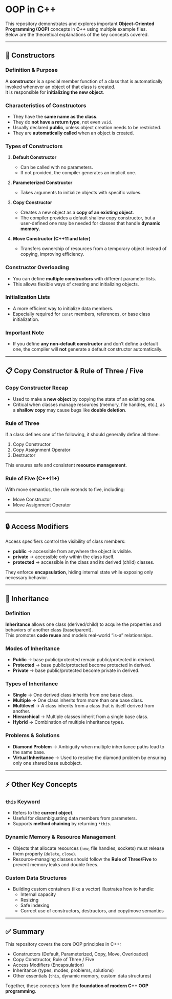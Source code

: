 # OOP in C++

This repository demonstrates and explores important **Object-Oriented Programming (OOP)** concepts in **C++** using multiple example files.  
Below are the theoretical explanations of the key concepts covered.

---

## 🚀 Constructors

### Definition & Purpose
A **constructor** is a special member function of a class that is automatically invoked whenever an object of that class is created.  
It is responsible for **initializing the new object**.

### Characteristics of Constructors
- They have the **same name as the class**.  
- They do **not have a return type**, not even `void`.  
- Usually declared **public**, unless object creation needs to be restricted.  
- They are **automatically called** when an object is created.  

### Types of Constructors
1. **Default Constructor**  
   - Can be called with no parameters.  
   - If not provided, the compiler generates an implicit one.  

2. **Parameterized Constructor**  
   - Takes arguments to initialize objects with specific values.  

3. **Copy Constructor**  
   - Creates a new object as a **copy of an existing object**.  
   - The compiler provides a default shallow copy constructor, but a user-defined one may be needed for classes that handle **dynamic memory**.  

4. **Move Constructor (C++11 and later)**  
   - Transfers ownership of resources from a temporary object instead of copying, improving efficiency.  

### Constructor Overloading
- You can define **multiple constructors** with different parameter lists.  
- This allows flexible ways of creating and initializing objects.  

### Initialization Lists
- A more efficient way to initialize data members.  
- Especially required for `const` members, references, or base class initialization.  

### Important Note
- If you define **any non-default constructor** and don’t define a default one, the compiler will **not** generate a default constructor automatically.

---

## 📋 Copy Constructor & Rule of Three / Five

### Copy Constructor Recap
- Used to make a **new object** by copying the state of an existing one.  
- Critical when classes manage resources (memory, file handles, etc.), as a **shallow copy** may cause bugs like **double deletion**.  

### Rule of Three
If a class defines one of the following, it should generally define all three:
1. Copy Constructor  
2. Copy Assignment Operator  
3. Destructor  

This ensures safe and consistent **resource management**.  

### Rule of Five (C++11+)
With move semantics, the rule extends to five, including:  
- Move Constructor  
- Move Assignment Operator  

---

## 🔒 Access Modifiers

Access specifiers control the visibility of class members:

- **public** → accessible from anywhere the object is visible.  
- **private** → accessible only within the class itself.  
- **protected** → accessible in the class and its derived (child) classes.  

They enforce **encapsulation**, hiding internal state while exposing only necessary behavior.

---

## 🧬 Inheritance

### Definition
**Inheritance** allows one class (derived/child) to acquire the properties and behaviors of another class (base/parent).  
This promotes **code reuse** and models real-world “is-a” relationships.

### Modes of Inheritance
- **Public** → base public/protected remain public/protected in derived.  
- **Protected** → base public/protected become protected in derived.  
- **Private** → base public/protected become private in derived.  

### Types of Inheritance
- **Single** → One derived class inherits from one base class.  
- **Multiple** → One class inherits from more than one base class.  
- **Multilevel** → A class inherits from a class that is itself derived from another.  
- **Hierarchical** → Multiple classes inherit from a single base class.  
- **Hybrid** → Combination of multiple inheritance types.  

### Problems & Solutions
- **Diamond Problem** → Ambiguity when multiple inheritance paths lead to the same base.  
- **Virtual Inheritance** → Used to resolve the diamond problem by ensuring only one shared base subobject.

---

## ⚡ Other Key Concepts

### `this` Keyword
- Refers to the **current object**.  
- Useful for disambiguating data members from parameters.  
- Supports **method chaining** by returning `*this`.

### Dynamic Memory & Resource Management
- Objects that allocate resources (`new`, file handles, sockets) must release them properly (`delete`, `close`).  
- Resource-managing classes should follow the **Rule of Three/Five** to prevent memory leaks and double frees.  

### Custom Data Structures
- Building custom containers (like a vector) illustrates how to handle:  
  - Internal capacity  
  - Resizing  
  - Safe indexing  
  - Correct use of constructors, destructors, and copy/move semantics  

---

## ✅ Summary
This repository covers the core OOP principles in C++:
- Constructors (Default, Parameterized, Copy, Move, Overloaded)  
- Copy Constructor, Rule of Three / Five  
- Access Modifiers (Encapsulation)  
- Inheritance (types, modes, problems, solutions)  
- Other essentials (`this`, dynamic memory, custom data structures)  

Together, these concepts form the **foundation of modern C++ OOP programming**.
